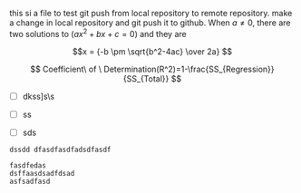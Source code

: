 this si a file to test git push from local repository to remote repository.
make a change in local repository and git push it to github.
When $a \ne 0$, there are two solutions to $(ax^2 + bx + c = 0)$ and they are 

$$x = {-b \pm \sqrt{b^2-4ac} \over 2a} $$

$$
Coefficient\ of \ Determination(R^2)=1-\frac{SS_{Regression}}{SS_{Total}}
$$

- [ ] dkss]s\\s
- [ ] ss
- [ ] sds



`dssdd dfasdfasdfadsdfasdf`

```
fasdfedas
dsffaasdsadfdsad
asfsadfasd
```